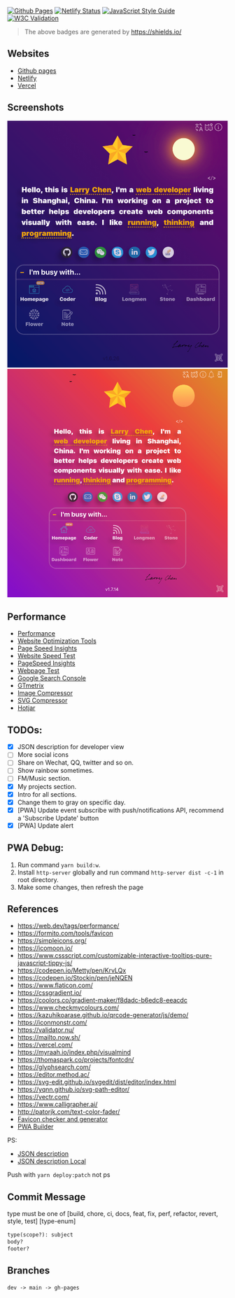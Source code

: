 [![Github Pages](https://github.com/chendachao/chendachao.github.io/workflows/Github%20Pages/badge.svg)](https://chendachao.github.io/)
[![Netlify Status](https://api.netlify.com/api/v1/badges/f38782ce-8baa-4295-aa71-12c5ce788b8a/deploy-status)](https://app.netlify.com/sites/chenlarrydachao/deploys)
[![JavaScript Style Guide](https://img.shields.io/badge/code_style-standard-brightgreen.svg)](https://standardjs.com)
[![W3C Validation](https://img.shields.io/w3c-validation/html?targetUrl=https%3A%2F%2Fchendachao.github.io%2F)](https://validator.nu/?doc=https%3A%2F%2Fchendachao.github.io%2F)

> The above badges are generated by https://shields.io/

## Websites
- [Github pages](https://chendachao.github.io/)
- [Netlify](https://chenlarrydachao.netlify.com/)
- [Vercel](https://chendachao-github-io.vercel.app/)

## Screenshots
![site](src/assets/images/screenshots/screenshot1.png "my site with dark theme")
![site](src/assets/images/screenshots/screenshot2.png "my site with light theme")

## Performance
- [Performance](https://developers.google.com/web/fundamentals/performance/why-performance-matters)
- [Website Optimization Tools](https://www.crazyegg.com/blog/website-optimization-tools/)
- [Page Speed Insights](https://developers.google.com/speed/pagespeed/insights)
- [Website Speed Test](https://webspeedtest.cloudinary.com/)
- [PageSpeed Insights](https://developers.google.com/speed/pagespeed/insights/)
- [Webpage Test](https://www.webpagetest.org/)
- [Google Search Console](https://search.google.com/search-console)
- [GTmetrix](https://gtmetrix.com)
- [Image Compressor](https://imagecompressor.com/)
- [SVG Compressor](https://jakearchibald.github.io/svgomg/)
- [Hotjar](https://insights.hotjar.com/sites/1939682/dashboard)

## TODOs:
- [x] JSON description for developer view
- [ ] More social icons
- [ ] Share on Wechat, QQ, twitter and so on.
- [ ] Show rainbow sometimes.
- [ ] FM/Music section.
- [x] My projects section.
- [x] Intro for all sections.
- [x] Change them to gray on specific day.
- [x] [PWA] Update event subscribe with push/notifications API, recommend a 'Subscribe Update' button
- [x] [PWA] Update alert

## PWA Debug:
1. Run command `yarn build:w`.
2. Install `http-server` globally and run command `http-server dist -c-1` in root directory.
3. Make some changes, then refresh the page

## References
- https://web.dev/tags/performance/
- https://formito.com/tools/favicon
- https://simpleicons.org/
- https://icomoon.io/
- https://www.cssscript.com/customizable-interactive-tooltips-pure-javascript-tippy-js/
- https://codepen.io/Metty/pen/KrvLQx
- https://codepen.io/Stockin/pen/jeNQEN
- https://www.flaticon.com/
- https://cssgradient.io/
- https://coolors.co/gradient-maker/f8dadc-b6edc8-eeacdc
- https://www.checkmycolours.com/
- https://kazuhikoarase.github.io/qrcode-generator/js/demo/
- https://iconmonstr.com/
- https://validator.nu/
- https://mailto.now.sh/
- https://vercel.com/
- https://myraah.io/index.php/visualmind
- https://thomaspark.co/projects/fontcdn/
- https://glyphsearch.com/
- https://editor.method.ac/
- https://svg-edit.github.io/svgedit/dist/editor/index.html
- https://yqnn.github.io/svg-path-editor/
- https://vectr.com/
- https://www.calligrapher.ai/
- http://patorjk.com/text-color-fader/
- [Favicon checker and generator](https://realfavicongenerator.net/)
- [PWA Builder](https://www.pwabuilder.com/)


PS:
  - [JSON description](https://chendachao.github.io/assets/data/en/chendachao.json)
  - [JSON description Local](http://localhost:8088/assets/data/en/chendachao.json)

Push with `yarn deploy:patch` not ps

## Commit Message
type must be one of [build, chore, ci, docs, feat, fix, perf, refactor, revert, style, test] [type-enum]
```
type(scope?): subject
body?
footer?
```

## Branches
`dev -> main -> gh-pages`
